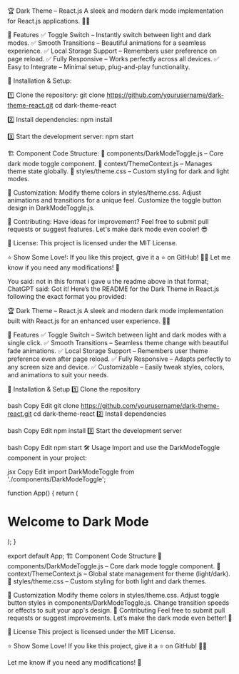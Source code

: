 🏆 Dark Theme – React.js
A sleek and modern dark mode implementation for React.js applications. 🌙🚀

🎯 Features
✅ Toggle Switch – Instantly switch between light and dark modes.
✅ Smooth Transitions – Beautiful animations for a seamless experience.
✅ Local Storage Support – Remembers user preference on page reload.
✅ Fully Responsive – Works perfectly across all devices.
✅ Easy to Integrate – Minimal setup, plug-and-play functionality.

🚀 Installation & Setup:

1️⃣ Clone the repository:
git clone https://github.com/yourusername/dark-theme-react.git
cd dark-theme-react

2️⃣ Install dependencies:
npm install

3️⃣ Start the development server:
npm start

🏗 Component Code Structure:
📂 components/DarkModeToggle.js – Core dark mode toggle component.
📂 context/ThemeContext.js – Manages theme state globally.
📂 styles/theme.css – Custom styling for dark and light modes.

🎨 Customization:
Modify theme colors in styles/theme.css.
Adjust animations and transitions for a unique feel.
Customize the toggle button design in DarkModeToggle.js.

🤝 Contributing:
Have ideas for improvement? Feel free to submit pull requests or suggest features. Let's make dark mode even cooler! 😎

📜 License:
This project is licensed under the MIT License.

⭐ Show Some Love!:
If you like this project, give it a ⭐ on GitHub! 🚀💙
Let me know if you need any modifications! 🎯







You said:
not in this format i gave u the readme above in that format;
ChatGPT said:
Got it! Here’s the README for the Dark Theme in React.js following the exact format you provided:

🏆 Dark Theme – React.js
A sleek and modern dark mode implementation built with React.js for an enhanced user experience. 🌙🚀

🎯 Features
✅ Toggle Switch – Switch between light and dark modes with a single click.
✅ Smooth Transitions – Seamless theme change with beautiful fade animations.
✅ Local Storage Support – Remembers user theme preference even after page reload.
✅ Fully Responsive – Adapts perfectly to any screen size and device.
✅ Customizable – Easily tweak styles, colors, and animations to suit your needs.

🚀 Installation & Setup
1️⃣ Clone the repository

bash
Copy
Edit
git clone https://github.com/yourusername/dark-theme-react.git
cd dark-theme-react
2️⃣ Install dependencies

bash
Copy
Edit
npm install
3️⃣ Start the development server

bash
Copy
Edit
npm start
🛠 Usage
Import and use the DarkModeToggle component in your project:

jsx
Copy
Edit
import DarkModeToggle from './components/DarkModeToggle';

function App() {
  return (
    <div>
      <h1>Welcome to Dark Mode</h1>
      <DarkModeToggle />
    </div>
  );
}

export default App;
🏗 Component Code Structure
📂 components/DarkModeToggle.js – Core dark mode toggle component.
📂 context/ThemeContext.js – Global state management for theme (light/dark).
📂 styles/theme.css – Custom styling for both light and dark themes.

🎨 Customization
Modify theme colors in styles/theme.css.
Adjust toggle button styles in components/DarkModeToggle.js.
Change transition speeds or effects to suit your app's design.
🤝 Contributing
Feel free to submit pull requests or suggest improvements. Let’s make the dark mode even better! 🎉

📜 License
This project is licensed under the MIT License.

⭐ Show Some Love!
If you like this project, give it a ⭐ on GitHub! 🚀💙

Let me know if you need any modifications! 🎯
